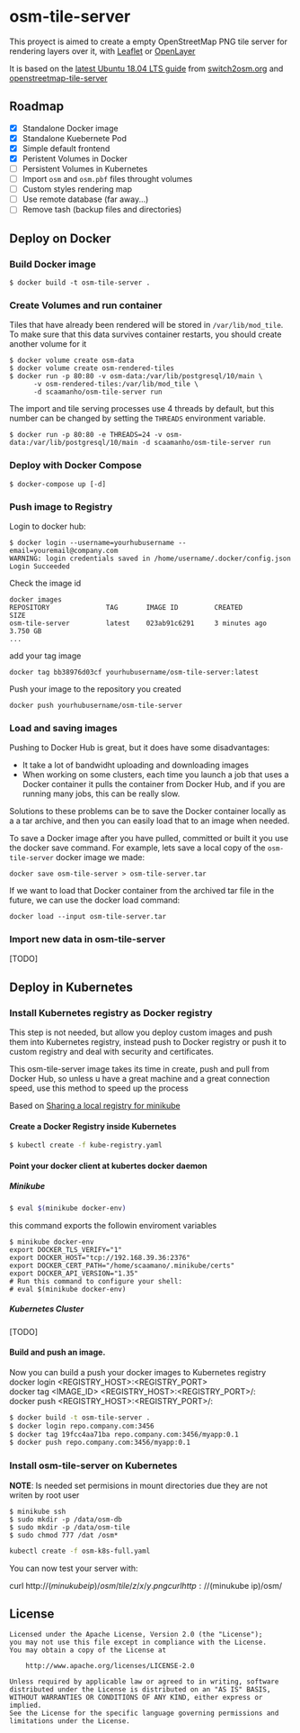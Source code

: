 # osm-tile-server

This proyect is aimed to create a empty OpenStreetMap PNG tile server for rendering layers over it, with [Leaflet](https://leafletjs.com/) or [OpenLayer](https://openlayers.org/)

It is based on the [latest Ubuntu 18.04 LTS guide](https://switch2osm.org/manually-building-a-tile-server-18-04-lts/) from [switch2osm.org](https://switch2osm.org/) and [openstreetmap-tile-server](https://github.com/Overv/openstreetmap-tile-server)

## Roadmap

* [x] Standalone Docker image
* [x] Standalone Kuebernete Pod
* [x] Simple default frontend
* [x] Peristent Volumes in Docker
* [ ] Persistent Volumes in Kubernetes
* [ ] Import `osm` and `osm.pbf` files throught volumes
* [ ] Custom styles rendering map
* [ ] Use remote database (far away...)
* [ ] Remove tash (backup files and directories)

## Deploy on Docker

### Build Docker image

```shell 
$ docker build -t osm-tile-server .
```

### Create Volumes and run container

Tiles that have already been rendered will be stored in `/var/lib/mod_tile`. To make sure that this data survives container restarts, you should create another volume for it

```shell
$ docker volume create osm-data
$ docker volume create osm-rendered-tiles
$ docker run -p 80:80 -v osm-data:/var/lib/postgresql/10/main \
      -v osm-rendered-tiles:/var/lib/mod_tile \
      -d scaamanho/osm-tile-server run
```

The import and tile serving processes use 4 threads by default, but this number can be changed by setting the `THREADS` environment variable.
```shell
$ docker run -p 80:80 -e THREADS=24 -v osm-data:/var/lib/postgresql/10/main -d scaamanho/osm-tile-server run
```


### Deploy with Docker Compose

```shell
$ docker-compose up [-d]
```

### Push image to Registry
Login to docker hub:
```shell 
$ docker login --username=yourhubusername --email=youremail@company.com
WARNING: login credentials saved in /home/username/.docker/config.json
Login Succeeded
```
Check the image id
```
docker images
REPOSITORY              TAG       IMAGE ID         CREATED           SIZE
osm-tile-server         latest    023ab91c6291     3 minutes ago     3.750 GB
...
```
add your tag image
```shell
docker tag bb38976d03cf yourhubusername/osm-tile-server:latest
```
Push your image to the repository you created
```shell
docker push yourhubusername/osm-tile-server
```

### Load and saving images
Pushing to Docker Hub is great, but it does have some disadvantages:
- It take a lot of bandwidht uploading and downloading images 
- When working on some clusters, each time you launch a job that uses a Docker container it pulls the container from Docker Hub, and if you are running many jobs, this can be really slow.

Solutions to these problems can be to save the Docker container locally as a a tar archive, and then you can easily load that to an image when needed.

To save a Docker image after you have pulled, committed or built it you use the docker save command. For example, lets save a local copy of the `osm-tile-server` docker image we made:
```shell
docker save osm-tile-server > osm-tile-server.tar
```
If we want to load that Docker container from the archived tar file in the future, we can use the docker load command:
```shell
docker load --input osm-tile-server.tar
```

### Import new data in osm-tile-server
[TODO]

## Deploy in Kubernetes

### Install Kubernetes registry as Docker registry
This step is not needed, but allow you deploy custom images and push them into Kubernetes registry, instead push to Docker registry or push it to custom registry and deal with security and certificates.

This osm-tile-server image takes its time in create, push and pull from Docker Hub, so unless u have a great machine and a great connection speed, use this method to speed up the process

Based on  [Sharing a local registry for minikube](https://blog.hasura.io/sharing-a-local-registry-for-minikube-37c7240d0615/)

#### Create a Docker Registry inside Kubernetes

```bash
$ kubectl create -f kube-registry.yaml
```
#### Point your docker client at kubertes docker daemon

##### Minikube
```bash
$ eval $(minikube docker-env)
```
this command exports the followin enviroment variables
```shell
$ minikube docker-env
export DOCKER_TLS_VERIFY="1"
export DOCKER_HOST="tcp://192.168.39.36:2376"
export DOCKER_CERT_PATH="/home/scaamano/.minikube/certs"
export DOCKER_API_VERSION="1.35"
# Run this command to configure your shell:
# eval $(minikube docker-env)
```
##### Kubernetes Cluster
[TODO]


#### Build and push an image.
Now you can build a push your docker images to Kubernetes registry
docker login <REGISTRY_HOST>:<REGISTRY_PORT>  
docker tag <IMAGE_ID> <REGISTRY_HOST>:<REGISTRY_PORT>/<APPNAME>:<APPVERSION>  
docker push <REGISTRY_HOST>:<REGISTRY_PORT>/<APPNAME>:<APPVERSION>  

```bash
$ docker build -t osm-tile-server .
$ docker login repo.company.com:3456
$ docker tag 19fcc4aa71ba repo.company.com:3456/myapp:0.1
$ docker push repo.company.com:3456/myapp:0.1
```
### Install osm-tile-server on Kubernetes
**NOTE**: Is needed set permisions in mount directories due they are not writen by root user
```shell
$ minikube ssh
$ sudo mkdir -p /data/osm-db
$ sudo mkdir -p /data/osm-tile
$ sudo chmod 777 /dat /osm*
```


```bash
kubectl create -f osm-k8s-full.yaml
```
You can now test your server with: 

curl http://$(minukube ip)/osm/tile/{z}/{x}/{y}.png
curl http://$(minukube ip)/osm/

## License

```
Licensed under the Apache License, Version 2.0 (the "License");
you may not use this file except in compliance with the License.
You may obtain a copy of the License at

    http://www.apache.org/licenses/LICENSE-2.0

Unless required by applicable law or agreed to in writing, software
distributed under the License is distributed on an "AS IS" BASIS,
WITHOUT WARRANTIES OR CONDITIONS OF ANY KIND, either express or implied.
See the License for the specific language governing permissions and
limitations under the License.
```
